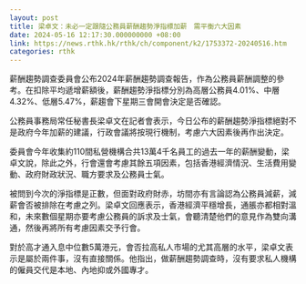 ```yaml
---
layout: post
title: 梁卓文：未必一定跟隨公務員薪酬趨勢淨指標加薪　需平衡六大因素
date: 2024-05-16 12:17:30.000000000 +08:00
link: https://news.rthk.hk/rthk/ch/component/k2/1753372-20240516.htm
categories: rthk
---
```


薪酬趨勢調查委員會公布2024年薪酬趨勢調查報告，作為公務員薪酬調整的參考。在扣除平均遞增薪額後，薪酬趨勢淨指標分別為高層公務員4.01%、中層4.32%、低層5.47%，薪趨會下星期三會開會決定是否確認。

公務員事務局常任秘書長梁卓文在記者會表示，今日公布的薪酬趨勢淨指標絕對不是政府今年加薪的建議，行政會議將按現行機制，考慮六大因素後再作出決定。

委員會今年收集約110間私營機構合共13萬4千名員工的過去一年的薪酬變動，梁卓文說，除此之外，行會還會考慮其餘五項因素，包括香港經濟情況、生活費用變動、政府財政狀況、職方要求及公務員士氣。

被問到今次的淨指標是正數，但面對政府財赤，坊間亦有言論認為公務員減薪，減薪會否被排除在考慮之列。梁卓文回應表示，香港經濟平穩增長，通脹亦都相對溫和，未來數個星期亦要考慮公務員的訴求及士氣，會聽清楚他們的意見作為雙向溝通，然後再將所有考慮因素交予行會。

對於高才通入息中位數5萬港元，會否拉高私人市場的尤其高層的水平，梁卓文表示是屬於兩件事，沒有直接關係。他指出，做薪酬趨勢調查時，沒有要求私人機構的僱員交代是本地、內地抑或外國專才。
